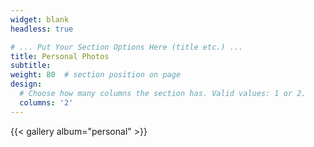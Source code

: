 ```yaml
---
widget: blank
headless: true

# ... Put Your Section Options Here (title etc.) ...
title: Personal Photos
subtitle:
weight: 80  # section position on page
design:
  # Choose how many columns the section has. Valid values: 1 or 2.
  columns: '2'
---
```

{{< gallery album="personal" >}}
